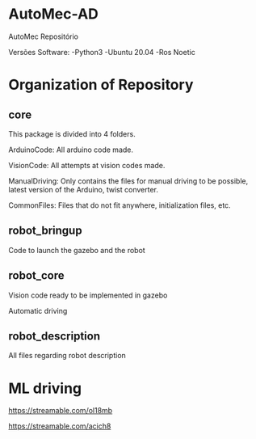 # AutoMec-AD
AutoMec Repositório

Versões Software:
  -Python3
  -Ubuntu 20.04
  -Ros Noetic

# Organization of Repository

## core 

This package is divided into 4 folders.

ArduinoCode: All arduino code made.

VisionCode: All attempts at vision codes made.

ManualDriving: Only contains the files for manual driving to be possible, latest version of the Arduino, twist converter.

CommonFiles: Files that do not fit anywhere, initialization files, etc.

## robot_bringup
  
Code to launch the gazebo and the robot

## robot_core
  
Vision code ready to be implemented in gazebo

Automatic driving

## robot_description

All files regarding robot description


# ML driving

https://streamable.com/ol18mb

https://streamable.com/acich8
